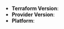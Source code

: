 <!--
Thank you for reporting an issue.

This issue tracker is for bugs and issues found within the terrafor harbor provider.
If you require more general support please file an issue on our help
repo. https://github.com/hashicorp/terraform/issues


Please fill in as much of the template below as you're able.

Version: output of `terraform -v`
Platform: output of `uname -a` (UNIX), or version and 32 or 64-bit (Windows)

If possible, please provide code that demonstrates the problem, keeping it as
simple and free of external dependencies as you are able.
-->

* **Terraform Version**: <!-- compulsory. you must provide your version -->
* **Provider Version**: <!-- compulsory. you must provide your version -->
* **Platform**: <!-- either `uname -a` output, or if Windows, version and 32-bit or
  64-bit -->

<!-- Enter your issue details below this comment. -->
